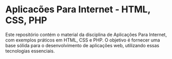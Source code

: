 # Aplicacões Para Internet - HTML, CSS, PHP

Este repositório contém o material da disciplina de Aplicações Para Internet, com exemplos práticos em HTML, CSS e PHP. O objetivo é fornecer uma base sólida para o desenvolvimento de aplicações web, utilizando essas tecnologias essenciais.